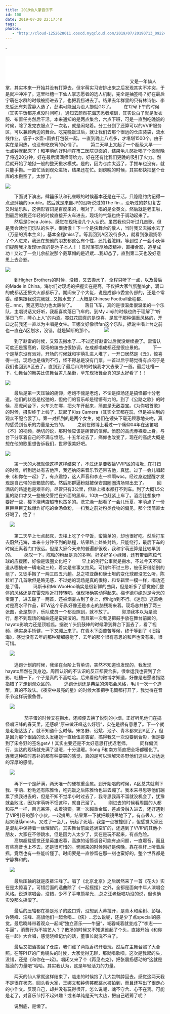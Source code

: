 ```yaml
---
title: 2019仙人掌音乐节
id: 100
date: 2019-07-20 22:17:48
tags:
photos:
   - "http://cloud-1252628011.coscd.myqcloud.com/2019/07/20190713_092240.jpg"
---
```

-　
<iframe frameborder="no" border="0" marginwidth="0" marginheight="0" width=330 height=86 src="//music.163.com/outchain/player?type=2&id=381821&auto=0&height=66"></iframe>
　　
　　又是一年仙人掌，其实本来一开始并没有打算去，但宇萌实习安排出来之后发现其实不冲突，于是就冲冲冲了。这里吐槽一下仙人掌志愿者的选人机制，完全是抽签吗？好在最后宇萌在水群的时候被捞进去了，也把我捞进去了。结果去年群里的只有林诗怡、李恩哲还有刘雯静入选了，彭淇可能因为没人捞就GG了。
　　在12号下午的时候（其实午饭都差点没时间吃），通知去蔚然花海志愿者培训，其实说白了就是发衣服、布置任务然后干活。本来通知的是两点集合，六点下班，可是一直到吃晚饭的时候，除了发完衣服点了一次名，就是闲站着。分工分到了还算可以的VVIP服务区，可以兼顾两边的舞台。吃完晚饭过后，就让我们去那个很远的仓库装袋，流水线作业，袋子+水壶+雨衣打包装一起。一直到晚上八点多，才堪堪1500个。由于实在是闷热，也没有吃夜宵的心情了。
　　第二天早上又起了一个超级大早——七点钟就起床了！和宇萌约好时间在市二医院见面的，结果龟儿憨批喝了个面就晚了将近20分钟，好在最后滴滴师傅给力，好在还有比我们更晚的吸引了火力。然后就开始了地狱一般的整天搬水模式。是的，因为仓库太远了，手推车也没有，就只能手搬。一直忙活到观众进场，结果还在忙。到傍晚的时候，其实都快把整个仓库的水搬空了，太惨了。

![](http://cloud-1252628011.coscd.myqcloud.com/2019/07/20190713_131357.jpg)

　　下面说下演出，肆囍乐队和孔雀眼的时候基本还是在干活，只隐隐约约记得一点点肆囍的trouble。然后就是来自JP的没听说过的The fin.，没听过的梦幻复古又时髦乐队，这俩形容词是百度来的，哦对了，唱的是全英文。然后就是老王啦，到最后的我还年轻的时候直接开火车进去，现场的气氛也终于调动起来了。
　　然后是Deca Joins，感觉在现场没几个人认识。虽然我也只听过几首歌，但是我会读他们乐队的名字，很骄傲！下一个是侠舞台的散人，当时我又去搬水去了（万恶的资本主义），基本全程miss了。等我回到A区没待多久，就看到张震扬带了个人进来，我还在想他的朋友都这么有个性，还扎着脏辫。等到过了一会小伙伴们提醒我才发现tm真的是池子本人！！贯彻落实厚脸皮精神，直接合影，追星成功！又过了一会儿余航说那个戴草帽的是迟斌....我却怂了，直到第二天也没好意思上去合影。

![](http://cloud-1252628011.coscd.myqcloud.com/2019/07/6713684307686195726.jpg)

　　到Higher Brothers的时候，没错，又去搬水了，全程只听了一点，以及最后的Made in China。海尔们对现场的把握实在是高，不仅把大家气氛整high，满口的成都话还把大火都都乐了。期间来了个大佬，说是成都市委宣传部的，还是个常委。结果跟我说完我就...又搬水去了...大概是Chinese Football全程都...在...nnd，我这劳动力也太廉价了。
　　落日飞车，真的是很温柔很温柔的一个乐队，主唱说话又好听，我超喜欢落日飞车的。到My Jinji的时候也终于理解了“听落日飞车，睡心上人”的内涵。霓虹花园真的是惊喜，是属于那种偏重风格的，开口之前我还一直以为主唱是女生。王娜文好像很fan这个乐队，据说主唱上台之前也一直在A区划水，没错，就是脚断的那个。
　　
![](http://cloud-1252628011.coscd.myqcloud.com/2019/07/20190713_191604.jpg)

　　到了赵雷的时候，又双去搬水了....不过还好赵雷过后就没继续搬了。雷雷认可度还是蛮高的，现场的编曲也很协调，在成都唱成都还是很应景的。
　　下一个是草东没有派对，开场的时候就和宇萌扎进人堆了，一开口居然是《丑》，惊喜得一批，现场也是嗨到不行，怪不得总是没有门票。一首过后宇萌觉得有点闷于是我们也回到A区去了。直到到了最后山海的时候我才又去录了一首。最后吐槽一下，仙舞台的舞美比侠舞台差几条街，草东现场舞台真的是太好看了！！

![](http://cloud-1252628011.coscd.myqcloud.com/2019/07/20190713_201446.jpg)

　　最后是第一天压轴的痛仰，老炮不愧是老炮，不论是控场还是搞怪都十分老道。他们的状态是松弛的，但他们的音乐却是铿锵有力的。到了《公路之歌》的时候，高虎问台下，火车头在哪，把火车开起来，简直是无敌耍宝。《为你唱首歌》的时候，摄影终于上线了，玩起了Kiss Camera（其实全天都在玩，但是被拍到的观众不配合罢了）。第一对抓到的是两个女生，她们在镜头下毫无顾忌地亲吻，真的感受到音乐的力量是无穷的。
　　之前在微博上看过一个痛仰04年在迷笛唱《不》的视频，确切的说，那时候应该是痛苦的信仰。愤怒的高虎赤裸着上身，与台下分享着自己的不满与愤怒。十五年过去了，痛仰也改变了，现在的高虎大概是想在他的歌里想告诉我们，世界很美好吧。

![](http://cloud-1252628011.coscd.myqcloud.com/2019/07/20190713_205602.jpg)

　　第一天的大概就像这样这样结束了，不过还是要收拾VVIP区的垃圾...在打扫的时候，听到远处有吉他声，我还纳闷来音乐节还带吉他，真猛。过了一会儿唱起来《和你在一起》了，有点震惊，这人声音和李志一样啊woc。经过身边提醒才发现是自己带的音箱放的歌。然后那群逼粉就被保安围圈圈清场带出去了。
　　回酒店的路途也是艰辛的。尽管只有3公里，但路上根本都打不到车。到了大概1.5公里的路口才又一些被交警拦在外面的黑车，10块一位赶紧上车了。酒店比想象中要好一些，楼下烧烤店超市也蛮多的。洗完澡一起看了一会儿乐夏，宇萌点了一份巨巨巨巨无敌爆炸好吃的金汤鱼粉，一扫我之前对粉类食物的偏见，那个汤简直太好喝了，绝了！

　![](http://cloud-1252628011.coscd.myqcloud.com/2019/07/20190714_082718.jpg)

　　第二天早上七点起床，去楼上吃了个早饭，蛮简单的，却也很好吃。然后打车去蔚然花海，本来十分钟不到的路程，结果路上处处封路，只能绕行，最后下车的时候还离着门口很远。但是大家今天来的普遍都很晚，我和宇萌还算是比较早到的。
　　感叹一下，陈粒的粉丝是真的多啊，好多好多小绿帽，还有带着陈粒气球的应援团，好像是饭圈文化吧？
　　早上的例行公事就是搬水，不过今天不知道从哪搞来一辆电动三轮，着实是省事又拉风。可惜帅不过三秒，被伍哥借给别的组了，又徒手搬了一两三四五六趟。总之项亚蕻和康士坦的变化球都没怎么听，陈粒听了几首歌但是略无感，不过她的现场是真的很稳，和专辑里一模一样，唱功还是了得。
　　玛斯卡和Mr.WooHoo确实是很新鲜的曲风，但是听多了感觉他们整体的风格还是在雷鬼附近打转转吧，但现场确实动得起来。梅卡德尔绝对是今天的宝藏了，进去蹦了一两首，还被烟雾占到了身上，但high到不行。《迷恋》这首绝对是高水平作品，BTW这个乐队好像还是李志的脑残粉来着。现场总共拍了两三张图，全是旗子，乐队成员一个都没照到，就不放了。
　　郭顶我本以为是流行，想不到现场的编曲还是蛮摇滚的。而且第一次看见把鼓手放在舞台前面的，hayato影响力还是顶呱呱。据说丫头扔鼓棒的时候滑到舞台下面去了，看了视频，确实身手矫健，一下又蹦上来了。在青木下面苦苦等候，终于等到了《旧拾海》，感觉没有去年的那种精细感觉了，去年的那个很有意思的和声也没有来，很可惜。

　![](http://cloud-1252628011.coscd.myqcloud.com/2019/07/2019-07-14%2004.35.13%201.jpg)

　　逃跑计划的时候，我坐在台阶上背单词，突然不知道谁发现的，我发现hayato居然在我身边。周围认识的不认识的反正都要合影，很幸运我也要到了合影，吐槽一下，个子是真的不高哈哈。后来看他的微博才知道，好像是志愿者指路指错了才走到观众区的。
　　逃跑计划还是典型的演唱会风格，毛川一次一个造型，真的不敢认。《夜空中最亮的星》的时候大家把手电筒都打开了，我觉得在音乐节这样玩很鱼唇。

　![](http://cloud-1252628011.coscd.myqcloud.com/2019/07/20190714_175309.jpg)

　　
　　茄子蛋的时候又在搬水，还顺便去换了悦刻的小烟，正好听见他们在搞怪唱汪峰的春天里，还感叹“原来做汪峰这么好哦”，实在是很有意思了。下一个就是老炮达达了。就不知道什么时候，宋冬野、迟斌、池子、青木都来到A区了，但是因为那个很凶的长头发姐姐一直给伍哥告密，搞得我又一次没要到合影，但是要到了宋冬野的签名get√！其实主要还是不太好意思打扰迟老师。
　　同样偏流行，达达的现场就充满了温暖，十分温暖。Song F和南方简直把全场都暖化了。连我这种临时恶补的都有种要哭的感觉，真的是可以理解宋冬野他们这些人对达达的深厚的感情。

　![](http://cloud-1252628011.coscd.myqcloud.com/2019/07/20190714_184322.jpg)

　　再下一个是萨满，两天唯一的硬核重金属。到开始唱的时候，A区总共就剩下我、宇萌、粉毛还有陈雅怡，吃完饭之后陈雅怡也进去蹦了。我本来寻思等他们蹦累了换我进去的，但是不知不觉半小时过去了，我寻思我再不溜就没机会了，犹豫就会败北，因为宇萌听不惯这种，就自己溜了。
　　刚进去的时候看周围的人都和丧尸一样，目光呆滞，衣着狼狈。第一次蹦重金属，差点没融入进去，还好遇到了VIP引导的那个小伙，一起排甩，结果第一下就把眼镜甩地下了。有点丢人，捡起来继续mosh。又过了一会儿，玩起了死墙，我差一点被撞倒了，但感觉大家还是混乱中保持着一丝理智的。其实舞台前面还满空旷的，还遇到了VVIP的其他小朋友，大家在不停跳水，但是因为人太少了，实在是玩不起来，有点危险。
　　高旗超载感觉还是英雄迟暮，高旗的话筒调音可能有点问题，一直爆音，而且有些高音也上不去，还是很可惜的。惘闻来的时候刚好是傍晚，靠在栏杆上听着后摇，竟然也有一些能听懂了。时间要是一直停留在那一刻也蛮好的，整个世界都是宁静祥和的。

　![](http://cloud-1252628011.coscd.myqcloud.com/2019/07/20190714_204541.jpg)

　　最后压轴的就是皮裤汪峰了。唱了《北京北京》之后居然来了一首《花火》实在是太惊喜了。可惜后面的选曲除了《一起摇摆》之外，全都是面向中年人演唱会风格。说道演唱会，没错，少不了手电筒星光....总之汪老板唱功没的说，但也确实没那么摇滚了。

　　最后的压轴都在猜是池子的脱口秀，没想到大幕拉开，是青木和栾树、彭坦、许晓峰、汪峰、高旗他们一起合唱...《侠》...怎么说呢，还是少了点special的感觉。最后晓峰带着观众一起喊“独立音乐——牛逼”，喊着喊着就变成了“李志——牛逼”，消费行为不端艺人？？散场的时候又不知道谁起了个头，直接开始《和你在一起》大合唱，感觉晓峰记仇的话，董事长就洗不白了。

　　最后又把酒搬回了仓库，我们藏了两瓶香槟开着玩，然后在主舞台照了大合照。在等PH7的广角镜头的时候，大家觉得无聊，那就唱歌呗。这次是我起的头，没错，还是《和你在一起》。唱闭又来了个《再见杰克》，把张震扬感动的“这就是摇滚的力量吧”哈哈。其实我认为，这是年轻活力的力量。

　　两天的仙人掌就这样结束了，临走的时候抱了几大包鸭脖回去。感觉这两天我不是很在状态，回头看大家，王娜文和钟倩芸都跳水被拍到，而且还写出了很走心的小作文。反观自己，却并没有玩得很开。怎么说呢，魂不守舍、心不在焉。可能是老了，对音乐节打不起兴趣？或者单纯是天气太热，把自己晒蔫了呢？

　　说到底，是懒了。
